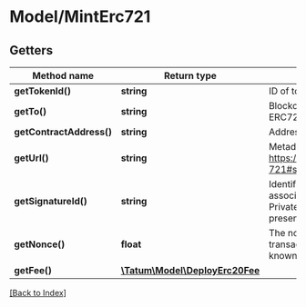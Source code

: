 # Model/MintErc721

## Getters

Method name | Return type | Description | Notes
------------ | ------------- | ------------- | -------------
**getTokenId()** | **string** | ID of token to be created. |
**getTo()** | **string** | Blockchain address to send ERC721 token to |
**getContractAddress()** | **string** | Address of ERC721 token |
**getUrl()** | **string** | Metadata of the token. See https://eips.ethereum.org/EIPS/eip-721#specification for more details. |
**getSignatureId()** | **string** | Identifier of the private key associated in signing application. Private key, or signature Id must be present. | [optional]
**getNonce()** | **float** | The nonce to be set to the transaction; if not present, the last known nonce will be used | [optional]
**getFee()** | [**\Tatum\Model\DeployErc20Fee**](DeployErc20Fee.md) |  | [optional]

[[Back to Index]](../index.md)

